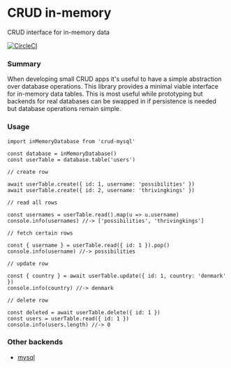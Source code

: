 # CRUD in-memory

CRUD interface for in-memory data

[![CircleCI](https://circleci.com/gh/possibilities/crud-in-memory.svg?style=svg)](https://circleci.com/gh/possibilities/crud-in-memory)

### Summary

When developing small CRUD apps it's useful to have a simple abstraction over database operations. This library provides a minimal viable interface for in-memory data tables. This is most useful while prototyping but backends for real databases can be swapped in if persistence is needed but database operations remain simple.

### Usage

```
import inMemoryDatabase from 'crud-mysql'

const database = inMemoryDatabase()
const userTable = database.table('users')

// create row

await userTable.create({ id: 1, username: 'possibilities' })
await userTable.create({ id: 2, username: 'thrivingkings' })

// read all rows

const usernames = userTable.read().map(u => u.username)
console.info(usernames) //-> ['possibilities', 'thrivingkings']

// fetch certain rows

const { username } = userTable.read({ id: 1 }).pop()
console.info(username) //-> possibilities

// update row

const { country } = await userTable.update({ id: 1, country: 'denmark' })
console.info(country) //-> denmark

// delete row

const deleted = await userTable.delete({ id: 1 })
const users = userTable.read({ id: 1 })
console.info(users.length) //-> 0
```

### Other backends

* [mysql](https://github.com/possibilities/crud-mysql)
